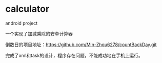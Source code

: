 # calculator
android project

一个实现了加减乘除的安卓计算器


倒数日的项目地址：https://github.com/Min-Zhou6278/countBackDay.git

完成了xml和task的设计，程序存在问题，不能成功地在手机上运行。
